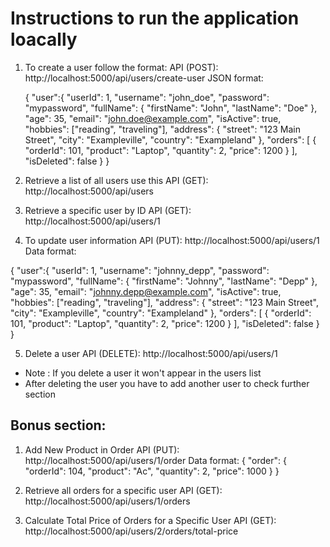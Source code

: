# Instructions to run the application loacally

1. To create a user follow the format:
   API (POST): http://localhost:5000/api/users/create-user
   JSON format:

   {
     "user":{
        "userId": 1,
        "username": "john_doe",
        "password": "mypassword",
        "fullName": {
        "firstName": "John",
        "lastName": "Doe"
        },
       "age": 35,
       "email": "john.doe@example.com",
       "isActive": true,
       "hobbies": ["reading", "traveling"],
       "address": {
       "street": "123 Main Street",
       "city": "Exampleville",
       "country": "Exampleland"
       },
       "orders": [
       {
        "orderId": 101,
        "product": "Laptop",
        "quantity": 2,
        "price": 1200
       }
      ],
     "isDeleted": false
   }
}

2. Retrieve a list of all users use this
API (GET): http://localhost:5000/api/users

3. Retrieve a specific user by ID
API (GET): http://localhost:5000/api/users/1

4. To update user information
API (PUT): http://localhost:5000/api/users/1
Data format:

{
 "user":{
   "userId": 1,
   "username": "johnny_depp",
   "password": "mypassword",
   "fullName": {
     "firstName": "Johnny",
     "lastName": "Depp"
   },
   "age": 35,
   "email": "johnny.depp@example.com",
   "isActive": true,
   "hobbies": ["reading", "traveling"],
   "address": {
     "street": "123 Main Street",
     "city": "Exampleville",
     "country": "Exampleland"
   },
   "orders": [
     {
      "orderId": 101,
      "product": "Laptop",
      "quantity": 2,
      "price": 1200
     }
   ],
   "isDeleted": false
  }
}

5. Delete a user
API (DELETE): http://localhost:5000/api/users/1

* Note : If you delete a user it won't appear in the users list
* After deleting the user you have to add another user to check further section

## Bonus section:

1. Add New Product in Order
API (PUT):  http://localhost:5000/api/users/1/order
Data format: 
{
    "order":  {
      "orderId": 104,
      "product": "Ac",
      "quantity": 2,
      "price": 1000
    }
}

3. Retrieve all orders for a specific user
API (GET): http://localhost:5000/api/users/1/orders

4. Calculate Total Price of Orders for a Specific User
API (GET): http://localhost:5000/api/users/2/orders/total-price
